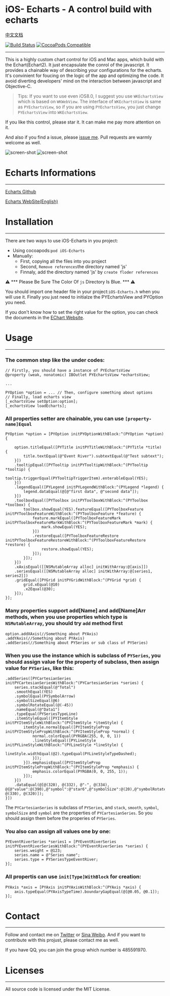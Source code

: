 # iOS- Echarts - A control build with echarts  
[中文文档](https://github.com/Pluto-Y/iOS-Echarts/tree/master/Doc) 

[![Build Status](https://travis-ci.org/Pluto-Y/iOS-Echarts.svg)](https://travis-ci.org/Pluto-Y/iOS-Echarts)  [![CocoaPods Compatible](https://img.shields.io/cocoapods/v/iOS-Echarts.svg)](https://img.shields.io/cocoapods/v/iOS-Echarts.svg)

____

This is a highly custom chart control for iOS and Mac apps, which build with the Echart(Echart2). It just encapsulate the conrol of the javascript. It provides a chainable way of describing your configurations for the echarts.  It's convinient for foucing on the logic of the app and optimizing the code. It avoid diverting developers' mind on the interaction between javascript and Objective-C.

> Tips: If you want to use even iOS8.0, I suggest you use `WKEchartsView` which is based on `WKWebView`. The interface of `WKEchartsView` is same as `PYEchartsView`, so if you are using `PYEchartsView`, you just change `PYEchartsView` into `WKEchartsView`.

If you like this control, please star it. It can make me pay more attention on it.

And also if you find a issue, please [issue me]((https://github.com/Pluto-Y/iOS-Echarts/issues/new)).
Pull requests are warmly welcome as well.

![screen-shot](https://raw.githubusercontent.com/Pluto-Y/iOS-Echarts/master/Doc/Demos.gif) ![screen-shot](https://raw.githubusercontent.com/Pluto-Y/iOS-Echarts/master/Doc/Demos1.gif)

# Echarts Informations

___

[Echarts Github](https://github.com/ecomfe/echarts)

[Echarts WebSite(English)](http://echarts.baidu.com/echarts2/index-en.html)


# Installation

___

There are two ways to use iOS-Echarts in you project:

* Using cocoapods:`pod iOS-Echarts`
* Manually:
    * First, copying all the files into you project
    * Second, `Remove references`the directory named 'js'
    * Finnaly, add the directory named 'js' by `create floder references`

⚠️  *** Please Be Sure The Color Of `js` Directory Is Blue. *** ⚠️  

You should import one header file in your project:`iOS-Echarts.h` when you will use it.
Finally you just need to initialze the PYEchartsView and PYOption you need. 

If you don't know how to set the right value for the option, you can check the documents in the [EChart Website](http://echarts.baidu.com/echarts2/).

# Usage

___

### The common step like the under codes:

```
// Firstly, you should have a instance of PYEchartsView
@property (weak, nonatomic) IBOutlet PYEchartsView *echartsView;

...

PYOption *option = ... // Then, configure something about options
// Finally, load echarts view
[_echartsView setOption:option]; 
[_echartsView loadEcharts];
```

### All properties setter are chainable, you can use `[property-name]Equal`

```
PYOption *option = [PYOption initPYOptionWithBlock:^(PYOption *option) {

    option.titleEqual([PYTitle initPYTitleWithBlock:^(PYTitle *title) {
        title.textEqual(@"Event River").subtextEqual(@"Test subtext");
    }])
    .tooltipEqual([PYTooltip initPYTooltipWithBlock:^(PYTooltip *tooltip) {
        tooltip.triggerEqual(PYTooltipTriggerItem).enterableEqual(YES);
    }])
    .legendEqual([PYLegend initPYLegendWithBlock:^(PYLegend *legend) {
        legend.dataEqual(@[@"first data", @"second data"]);
    }])
    .toolboxEqual([PYToolbox initPYToolboxWithBlock:^(PYToolbox *toolbox) {
        toolbox.showEqual(YES).featureEqual([PYToolboxFeature initPYToolboxFeatureWithBlock:^(PYToolboxFeature *feature) {
            feature.markEqual([PYToolboxFeatureMark initPYToolboxFeatureMarkWithBlock:^(PYToolboxFeatureMark *mark) {
                mark.showEqual(YES);
            }])
            .restoreEqual([PYToolboxFeatureRestore initPYToolboxFeatureRestoreWithBlock:^(PYToolboxFeatureRestore *restore) {
                restore.showEqual(YES);
            }]);
        }]);
    }])
    .xAxisEqual([[NSMutableArray alloc] initWithArray:@[axis]])
    .seriesEqual([[NSMutableArray alloc] initWithArray:@[series1, series2]])
    .gridEqual([PYGrid initPYGridWithBlock:^(PYGrid *grid) {
        grid.xEqual(@10)
        .x2Equal(@30);
    }]);
}];
```

### Many properties support add[Name] and add[Name]Arr methods, when you use properties which type is  `NSMutableArray`, you should try `add` method first

```
option.addXAxis(//Something about PYAxis)
.addYAxis(//Something about PYAxis)
.addSeries(//Something about PYSeries or sub class of PYSeries)
```

### When you use the instance which is subclass of `PYSeries`, you should assign value for the property of subclass, then assign value for `PYSeries`, like this:

```
.addSeries([PYCartesianSeries initPYCartesianSeriesWithBlock:^(PYCartesianSeries *series) {
    series.stackEqual(@"Total")
    .smoothEqual(YES)
    .symbolEqual(PYSymbolArrow)
    .symbolSizeEqual(@6)
    .symbolRotateEqual(@(-45))
    .nameEqual(@"Data1")
    .typeEqual(PYSeriesTypeLine)
    .itemStyleEqual([PYItemStyle initPYItemStyleWithBlock:^(PYItemStyle *itemStyle) {
        itemStyle.normalEqual([PYItemStyleProp initPYItemStylePropWithBlock:^(PYItemStyleProp *normal) {
            normal.colorEqual(PYRGBA(255, 0, 0, 1))
            .lineStyleEqual([PYLineStyle initPYLineStyleWithBlock:^(PYLineStyle *lineStyle) {
                lineStyle.widthEqual(@2).typeEqual(PYLineStyleTypeDashed);
            }]);
        }]).emphasisEqual([PYItemStyleProp initPYItemStylePropWithBlock:^(PYItemStyleProp *emphasis) {
            emphasis.colorEqual(PYRGBA(0, 0, 255, 1));
        }]);
    }])
    .dataEqual(@[@(320), @(332), @"-", @(334), @{@"value":@(390),@"symbol":@"star6",@"symbolSize":@(20),@"symbolRotate":@(10),@"itemStyle":@{@"normal":@{@"color":@"yellowgreen"},@"emphasis":@{@"color":@"orange",@"lable":@{@"show":@(YES),@"position":@"inside",@"textStyle":@{@"fontSize":@(20)}}}}}, @(330), @(320)]);
}])
```

The `PYCartesianSeries` is subclass of `PYSeries`, and `stack`, `smooth`, `symbol`, `symbolSize` and `symbol` are the properties of `PYCartesianSeries`. So you should assign them before the properies of `PYSeries`.

### You also can assign all values one by one:


```
PYEventRiverSeries *series1 = [PYEventRiverSeries initPYEventRiverSeriesWithBlock:^(PYEventRiverSeries *series) {
    series.weight = @123;
    series.name = @"Series name";
    series.type = PYSeriesTypeEventRiver;
}];
```

### All propertis can use `init[Type]WithBlock` for creation:

```
PYAxis *axis = [PYAxis initPYAxisWithBlock:^(PYAxis *axis) {
    axis.typeEqual(PYAxisTypeTime).boundaryGapEqual(@[@0.05, @0.1]);
}];
```

# Contact

___

Follow and contact me on [Twitter](https://twitter.com/youtk21ai) or [Sina Weibo](http://weibo.com/5690716723/info). And if you want to contribute with this projust, please contact me as well.

If you have QQ, you can join the group which number is 485591970.

# Licenses

___

All source code is licensed under the MIT License.
